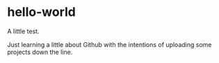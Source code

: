 # hello-world
A little test.


Just learning a little about Github with the intentions of uploading some projects down the line.

